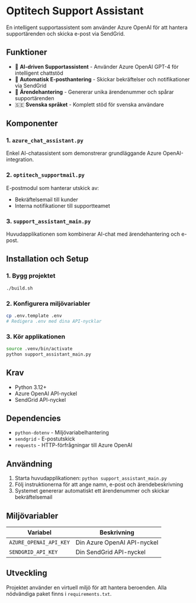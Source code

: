 # Optitech Support Assistant

En intelligent supportassistent som använder Azure OpenAI för att hantera supportärenden och skicka e-post via SendGrid.

## Funktioner

- 🤖 **AI-driven Supportassistent** - Använder Azure OpenAI GPT-4 för intelligent chattstöd
- 📧 **Automatisk E-posthantering** - Skickar bekräftelser och notifikationer via SendGrid
- 🎫 **Ärendehantering** - Genererar unika ärendenummer och spårar supportärenden
- 🇸🇪 **Svenska språket** - Komplett stöd för svenska användare

## Komponenter

### 1. `azure_chat_assistant.py`

Enkel AI-chatassistent som demonstrerar grundläggande Azure OpenAI-integration.

### 2. `optitech_supportmail.py`

E-postmodul som hanterar utskick av:

- Bekräftelsemail till kunder
- Interna notifikationer till supportteamet

### 3. `support_assistant_main.py`

Huvudapplikationen som kombinerar AI-chat med ärendehantering och e-post.

## Installation och Setup

### 1. Bygg projektet

```bash
./build.sh
```

### 2. Konfigurera miljövariabler

```bash
cp .env.template .env
# Redigera .env med dina API-nycklar
```

### 3. Kör applikationen

```bash
source .venv/bin/activate
python support_assistant_main.py
```

## Krav

- Python 3.12+
- Azure OpenAI API-nyckel
- SendGrid API-nyckel

## Dependencies

- `python-dotenv` - Miljövariabelhantering
- `sendgrid` - E-postutskick
- `requests` - HTTP-förfrågningar till Azure OpenAI

## Användning

1. Starta huvudapplikationen: `python support_assistant_main.py`
2. Följ instruktionerna för att ange namn, e-post och ärendebeskrivning
3. Systemet genererar automatiskt ett ärendenummer och skickar bekräftelsemail

## Miljövariabler

| Variabel | Beskrivning |
|----------|-------------|
| `AZURE_OPENAI_API_KEY` | Din Azure OpenAI API-nyckel |
| `SENDGRID_API_KEY` | Din SendGrid API-nyckel |

## Utveckling

Projektet använder en virtuell miljö för att hantera beroenden. Alla nödvändiga paket finns i `requirements.txt`.

